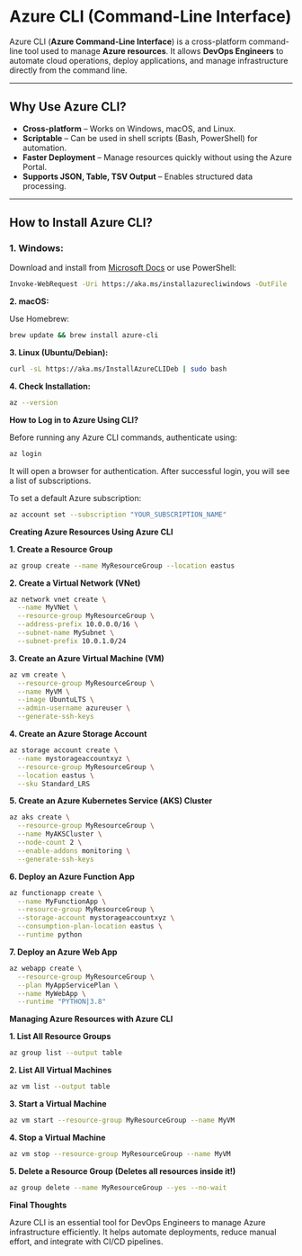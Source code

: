 # **Azure CLI (Command-Line Interface)**  

Azure CLI (**Azure Command-Line Interface**) is a cross-platform command-line tool used to manage **Azure resources**. It allows **DevOps Engineers** to automate cloud operations, deploy applications, and manage infrastructure directly from the command line.

---

## **Why Use Azure CLI?**  

- **Cross-platform** – Works on Windows, macOS, and Linux.  
- **Scriptable** – Can be used in shell scripts (Bash, PowerShell) for automation.  
- **Faster Deployment** – Manage resources quickly without using the Azure Portal.  
- **Supports JSON, Table, TSV Output** – Enables structured data processing.  

---

## **How to Install Azure CLI?**  

### **1. Windows:**  

Download and install from [Microsoft Docs](https://aka.ms/installazurecliwindows) or use PowerShell:  

```bash
Invoke-WebRequest -Uri https://aka.ms/installazurecliwindows -OutFile .\AzureCLI.msi; Start-Process msiexec.exe -ArgumentList '/I AzureCLI.msi /quiet' -NoNewWindow -Wait
```

**2. macOS:**

Use Homebrew:

```bash
brew update && brew install azure-cli
```

**3. Linux (Ubuntu/Debian):**

```bash
curl -sL https://aka.ms/InstallAzureCLIDeb | sudo bash
```

**4. Check Installation:**

```bash
az --version
```

**How to Log in to Azure Using CLI?**

Before running any Azure CLI commands, authenticate using:

```bash
az login
```

It will open a browser for authentication. After successful login, you will see a list of subscriptions.

To set a default Azure subscription:

```bash
az account set --subscription "YOUR_SUBSCRIPTION_NAME"
```

**Creating Azure Resources Using Azure CLI**

**1. Create a Resource Group**

```bash
az group create --name MyResourceGroup --location eastus
```

**2. Create a Virtual Network (VNet)**

```bash
az network vnet create \
  --name MyVNet \
  --resource-group MyResourceGroup \
  --address-prefix 10.0.0.0/16 \
  --subnet-name MySubnet \
  --subnet-prefix 10.0.1.0/24
```

**3. Create an Azure Virtual Machine (VM)**

```bash
az vm create \
  --resource-group MyResourceGroup \
  --name MyVM \
  --image UbuntuLTS \
  --admin-username azureuser \
  --generate-ssh-keys
```

**4. Create an Azure Storage Account**

```bash
az storage account create \
  --name mystorageaccountxyz \
  --resource-group MyResourceGroup \
  --location eastus \
  --sku Standard_LRS
```

**5. Create an Azure Kubernetes Service (AKS) Cluster**

```bash
az aks create \
  --resource-group MyResourceGroup \
  --name MyAKSCluster \
  --node-count 2 \
  --enable-addons monitoring \
  --generate-ssh-keys
```

**6. Deploy an Azure Function App**

```bash
az functionapp create \
  --name MyFunctionApp \
  --resource-group MyResourceGroup \
  --storage-account mystorageaccountxyz \
  --consumption-plan-location eastus \
  --runtime python
```

**7. Deploy an Azure Web App**

```bash
az webapp create \
  --resource-group MyResourceGroup \
  --plan MyAppServicePlan \
  --name MyWebApp \
  --runtime "PYTHON|3.8"
```

**Managing Azure Resources with Azure CLI**

**1. List All Resource Groups**

```bash
az group list --output table
```

**2. List All Virtual Machines**

```bash
az vm list --output table
```

**3. Start a Virtual Machine**

```bash
az vm start --resource-group MyResourceGroup --name MyVM
```

**4. Stop a Virtual Machine**

```bash
az vm stop --resource-group MyResourceGroup --name MyVM
```

**5. Delete a Resource Group (Deletes all resources inside it!)**

```bash
az group delete --name MyResourceGroup --yes --no-wait
```

**Final Thoughts**

Azure CLI is an essential tool for DevOps Engineers to manage Azure infrastructure efficiently. It helps automate deployments, reduce manual effort, and integrate with CI/CD pipelines.
